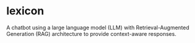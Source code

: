 # lexicon
A chatbot using a large language model (LLM) with Retrieval-Augmented Generation (RAG) architecture to provide context-aware responses.
